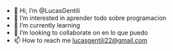 - 👋 Hi, I’m @LucasGentili
- 👀 I’m interested in  aprender  todo sobre programacion
- 🌱 I’m currently learning  
- 💞️ I’m looking to collaborate on en lo que puedo
- 📫 How to reach me lucasgentili22@gmail.com

<!---
LucasGentili/LucasGentili is a ✨ special ✨ repository because its `README.md` (this file) appears on your GitHub profile.
You can click the Preview link to take a look at your changes.
--->
